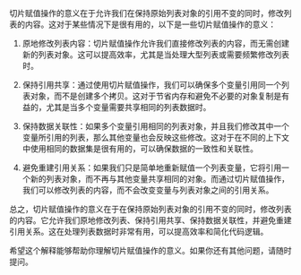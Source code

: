 切片赋值操作的意义在于允许我们在保持原始列表对象的引用不变的同时，修改列表的内容。这对于某些情况下是很有用的，以下是一些切片赋值操作的意义：

1. 原地修改列表内容：切片赋值操作允许我们直接修改列表的内容，而无需创建新的列表对象。这可以提高效率，尤其是当处理大型列表或需要频繁修改列表时。

2. 保持引用共享：通过使用切片赋值操作，我们可以确保多个变量引用同一个列表对象，而不是创建多个拷贝。这对于节省内存和避免不必要的对象复制是有益的，尤其是当多个变量需要共享相同的列表数据时。

3. 保持数据关联性：如果多个变量引用相同的列表对象，并且我们修改其中一个变量所引用的列表，那么其他变量也会反映这些修改。这对于在不同的上下文中使用相同的数据集是很有用的，可以确保数据的一致性和关联性。

4. 避免重建引用关系：如果我们只是简单地重新赋值一个列表变量，它将引用一个新的列表对象，而不再与其他变量共享相同的对象。而通过切片赋值操作，我们可以修改列表的内容，而不会改变变量与列表对象之间的引用关系。

总之，切片赋值操作的意义在于在保持原始列表对象的引用不变的同时，修改列表的内容。它允许我们原地修改列表、保持引用共享、保持数据关联性，并避免重建引用关系。这在处理列表数据时非常有用，可以提高效率和简化代码逻辑。

希望这个解释能够帮助你理解切片赋值操作的意义。如果你还有其他问题，请随时提问。

